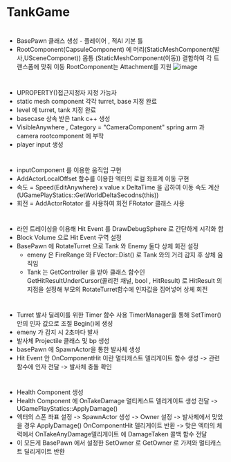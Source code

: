 # TankGame
#
- BasePawn 클래스 생성 - 플레이어 , 적AI 기본 틀
- RootComponent(CapsuleComponent) 에 머리(StaticMeshComponent(발사,USceneComponet)) 몸통 (StaticMeshComponent(이동)) 결합하여 각 트랜스폼에 맞춰 이동 RootComponent는 Attachment를 지원
![image](https://github.com/user-attachments/assets/d5fbbee0-ae41-407f-afcb-a070f4469a8e)

# 
- UPROPERTY()접근지정자 지정 가능자
- static mesh component 각각 turret, base 지정 완료 
- level 에 turret, tank 지정 완료
- basecase 상속 받은 tank c++ 생성
- VisibleAnywhere , Category = "CameraComponent" spring arm 과 camera rootcomponent 에 부착
- player input 생성
# 
- inputComponent 를 이용한 움직임 구현 
- AddActorLocalOffset 함수를 이용한 엑터의 로컬 좌표계 이동 구현
- 속도 = Speed(EditAnywhere) x value x DeltaTime 을 곱하여 이동 속도 계산 (UGamePlayStatics::GetWorldDeltaSecodns(this))
- 회전 = AddActorRotator 를 사용하여 회전 FRotator 클래스 사용 

# 
- 라인 트레이싱을 이용해 Hit Event 를 DrawDebugSphere 로 간단하게 시각화 함 
- Block Volume 으로 Hit Event 구역 설정
- BasePawn 에 RotateTurret 으로 Tank 와 Enemy 둘다 상체 회전 설정
  - emeny 은 FireRange 와 FVector::Dist() 로 Tank 와의 거리 감지 후 상체 움직임
  - Tank 는 GetController 을 받아 클래스 함수인 GetHitResultUnderCursor(콜리전 채널, bool , HitResult) 로 HitResult 의 지점을 설정해 부모의 RotateTurret함수에 인자값을 집어넣어 상체 회전

#
- Turret 발사 딜레이를 위한 Timer 함수 사용 TimerManager을 통해 SetTimer() 안의 인자 값으로 조절 Begin()에 생성
- emeny 가 감지 시 2초마다 발사 
- 발사체 Projectile  클래스 및 bp 생성
- basePawn 에 SpawnActor을 통한 발사체 생성
- Hit Event 안 OnComponentHit 이란 멀티캐스트 델리게이트 함수 생성 -> 관련 함수에 인자 전달 -> 발사체 충돌 확인

#
- Health Component 생성
- Health Component 에 OnTakeDamage 멀티케스트 델리게이트 생성 전달 -> UGamePlayStatics::ApplyDamage()
- 엑터의 스폰 좌표 설정 -> SpawnActor 생성 -> Owner 설정 -> 발사체에서 맞았을 경우 ApplyDamage() OnComponentHit 델리게이트 반환 -> 맞은 엑터의 체력에서 OnTakeAnyDamage델리게이트 에 DamageTaken 콜백 함수 전달 
- 이 모든게 BasePawn 에서 설정한 SetOwner 로 GetOwner 로 가져와 멀티캐스트 딜리게이트 반환 
